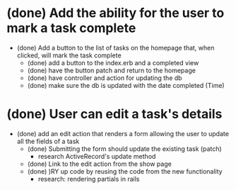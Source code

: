 # (done) Add the ability for the user to mark a task complete
- (done) Add a button to the list of tasks on the homepage that, when clicked, will mark the task complete
  - (done) add a button to the index.erb and a completed view
  - (done) have the button patch and return to the homepage
  - (done) have controller and action for updating the db
  - (done) make sure the db is updated with the date completed (Time)

# (done) User can edit a task's details
- (done) add an edit action that renders a form allowing the user to update all the fields of a task
  - (done) Submitting the form should update the existing task (patch)
    - research ActiveRecord's update method
  - (done) Link to the edit action from the show page
  - (done) )RY up code by reusing the code from the new functionality
    - research: rendering partials in rails
